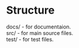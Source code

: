 # Structure

docs/ - for documentaion. <br>
src/  - for main source files. <br>
test/ - for test files. <br>

